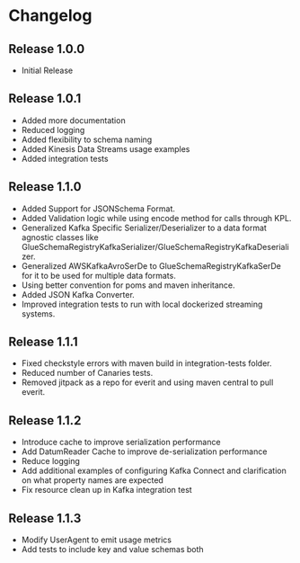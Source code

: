 # Changelog
## Release 1.0.0
* Initial Release

## Release 1.0.1
* Added more documentation
* Reduced logging
* Added flexibility to schema naming
* Added Kinesis Data Streams usage examples
* Added integration tests

## Release 1.1.0
* Added Support for JSONSchema Format.
* Added Validation logic while using encode method for calls through KPL.
* Generalized Kafka Specific Serializer/Deserializer to a data format agnostic classes like 
GlueSchemaRegistryKafkaSerializer/GlueSchemaRegistryKafkaDeserializer.
* Generalized AWSKafkaAvroSerDe to GlueSchemaRegistryKafkaSerDe for it to be used for multiple data formats.
* Using better convention for poms and maven inheritance.
* Added JSON Kafka Converter.
* Improved integration tests to run with local dockerized streaming systems.

## Release 1.1.1
* Fixed checkstyle errors with maven build in integration-tests folder.
* Reduced number of Canaries tests.
* Removed jitpack as a repo for everit and using maven central to pull everit.

## Release 1.1.2
* Introduce cache to improve serialization performance
* Add DatumReader Cache to improve de-serialization performance
* Reduce logging
* Add additional examples of configuring Kafka Connect and clarification on what property names are expected
* Fix resource clean up in Kafka integration test

## Release 1.1.3
* Modify UserAgent to emit usage metrics
* Add tests to include key and value schemas both 